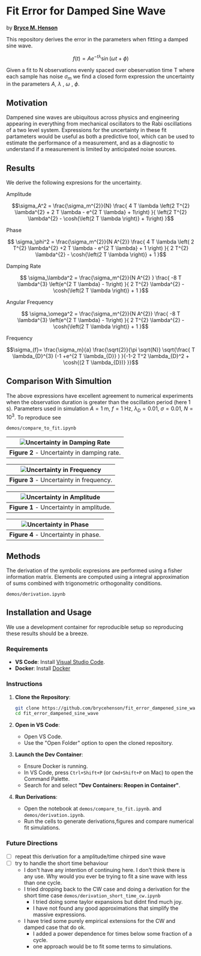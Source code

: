 # Fit Error for Damped Sine Wave
by **[Bryce M. Henson](https://github.com/brycehenson)**


This repository derives the error in the parameters when fitting a damped sine wave.
```math
    f(t)=A e^{-t\lambda} \sin{(\omega t+\phi)}
```
Given a fit to N observations evenly spaced over obeservation time T where each sample has noise $\sigma_m$ we find a closed form expression the uncertainty in the parameters $A$, $\lambda$ , $\omega$ , $\phi$.

## Motivation

Dampened sine waves are ubiquitous across physics and engineering appearing in everything from mechanical oscillators  to the Rabi oscillations of a two level system.
Expressions for the uncertainty in these fit partameters would be useful as both a predictive tool, which can be used to estimate the performance of a measurement, and as a diagnostic to understand if a measurement is limited by anticipated noise sources.

## Results
We derive the following expresions for the uncertainty.

Amplitude
```math
\sigma_A^2 = \frac{\sigma_m^{2}}{N}
    \frac{
        4 T \lambda \left(2 T^{2} \lambda^{2} + 2 T \lambda - e^{2 T \lambda} + 1\right)
    }{
        \left(2 T^{2} \lambda^{2} - \cosh{\left(2 T \lambda \right)} + 1\right)
    }
```

Phase
```math
    \sigma_\phi^2 = \frac{\sigma_m^{2}}{N  A^{2}}
    \frac{
        4 T \lambda
        \left(
            2 T^{2} \lambda^{2} +2  T \lambda - e^{2 T \lambda} + 1
        \right)
        }{
            2 T^{2} \lambda^{2} - \cosh{\left(2 T \lambda \right)} + 1
        }
```


Damping Rate
```math
    \sigma_\lambda^2 = \frac{\sigma_m^{2}}{N A^{2} }
    \frac{
        -8 T \lambda^{3}  \left(e^{2 T \lambda} - 1\right)
        }{
        2 T^{2} \lambda^{2} - \cosh{\left(2 T \lambda \right)} + 1
    }
```

Angular Frequency
```math
 \sigma_\omega^2 = \frac{\sigma_m^{2}}{N  A^{2}}
    \frac{
        -8 T \lambda^{3}  \left(e^{2 T \lambda} - 1\right)
        }{
             2 T^{2} \lambda^{2} - \cosh{\left(2 T \lambda \right)} + 1
        }
```

Frequency
```math
\sigma_{f}= \frac{\sigma_m}{a}  \frac{\sqrt{2}}{\pi \sqrt{N}}
\sqrt{\frac{  T \lambda_{D}^{3} (-1 +e^{2 T \lambda_{D}} )  }{-1-2 T^2 \lambda_{D}^2 + \cosh{(2 T \lambda_{D})} }}
```

## Comparison With Simultion
The above expressions have excellent agreement to numerical experiments when the observation duration is greater than the oscillation period (here 1 s).
Parameters used in simulation $A=1$ m, $f=1$ Hz, $\lambda_{D}=0.01$, $\sigma=0.01$, $N=10^{3}$.
To reproduce see
```
demos/compare_to_fit.ipynb
```



| ![Uncertainty in Damping Rate](/demos/figures/uncertainty_damping_rate.png "Uncertainty in Damping Rate") |
| :-------------------------------------------------------------------------------------------------------: |
|                                **Figure 2** - Uncertainty in damping rate.                                |


| ![Uncertainty in Frequency](/demos/figures/uncertainty_frequency.png "Uncertainty in Frequency") |
| :----------------------------------------------------------------------------------------------: |
|                             **Figure 3** - Uncertainty in frequency.                             |


| ![Uncertainty in Amplitude](/demos/figures/uncertainty_amplitude.png "Uncertainty in Amplitude") |
| :----------------------------------------------------------------------------------------------: |
|                             **Figure 1** - Uncertainty in amplitude.                             |

| ![Uncertainty in Phase](/demos/figures/uncertainty_phase.png "Uncertainty in Phase") |
| :----------------------------------------------------------------------------------: |
|                         **Figure 4** - Uncertainty in phase.                         |


## Methods
The derivation of the symbolic expresions are performed using a fisher information matrix.
Elements are computed using a integral approximation of sums combined with trigonometric orthogonality conditions.
```
demos/derivation.ipynb
```

## Installation and Usage
We use a development container for reproducible setup so reproducing these results should be a breeze.

### Requirements
- **VS Code**: Install [Visual Studio Code](https://code.visualstudio.com/).
- **Docker**: Install [Docker](https://www.docker.com/)

### Instructions

1. **Clone the Repository**:
   ```bash
   git clone https://github.com/brycehenson/fit_error_dampened_sine_wave.git
   cd fit_error_dampened_sine_wave
   ```

2. **Open in VS Code**:
   - Open VS Code.
   - Use the "Open Folder" option to open the cloned repository.

3. **Launch the Dev Container**:
   - Ensure Docker is running.
   - In VS Code, press `Ctrl+Shift+P` (or `Cmd+Shift+P` on Mac) to open the Command Palette.
   - Search for and select **"Dev Containers: Reopen in Container"**.

4. **Run Derivations**:
   - Open the notebook at `demos/compare_to_fit.ipynb`. and `demos/derivation.ipynb`.
   - Run the cells to generate derivations,figures and compare numerical fit simulations.



### Future Directions
- [ ] repeat this derivation for a amplitude/time chirped sine wave
- [ ] try to handle the short time behaviour
  - I don't have any intention of continuing here. I don't think there is any use. Why would you ever be trying to fit a sine wave with less than one cycle.
  - I tried dropping back to the CW case and doing a derivation for the short time case `demos/derivation_short_time_cw.ipynb`
    - I tried doing some taylor expansions but didnt find much joy.
    - I have not found any good approximations that simplify the massive expressions.
  - I have tried some purely empirical extensions for the CW and damped case that do ok.
    - I added a power dependence for times below some fraction of a cycle.
    - one approach would be to fit some terms to simulations.